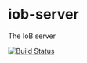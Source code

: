 # iob-server
The IoB server

[![Build Status](https://travis-ci.org/IoBirds/iob-server.svg?branch=master)](https://travis-ci.org/IoBirds/iob-server)

